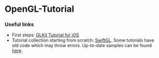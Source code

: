 # OpenGL-Tutorial

### Useful links

* First steps: [GLKit Tutorial for iOS](https://www.raywenderlich.com/5146-glkit-tutorial-for-ios-getting-started-with-opengl-es)
* Tutorial collection starting from scratch: [SwiftGL](http://www.swiftgl.org/). 
Some tutorials have old code which may throw errors. Up-to-date samples can be found [here](https://github.com/SwiftGL/examples).

